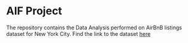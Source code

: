 # AIF Project

The repository contains the Data Analysis performed on AirBnB listings dataset for New York City. Find the link to the dataset [here](http://insideairbnb.com/get-the-data)
